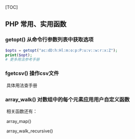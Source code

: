 [TOC]

## PHP 常用、实用函数

### getopt() 从命令行参数列表中获取选项

```php
$opts = getopt("ac:dD:h:Hl:m:o:p:P:u:v::w:r:x:Z");
print($opt);
# 更多用法参考手册
```

### fgetcsv() 操作csv文件

​	具体用法查手册

### array_walk() 对数组中的每个元素应用用户自定义函数

​	相关函数还有：

​		array_map()

​		array_walk_recursive()	
